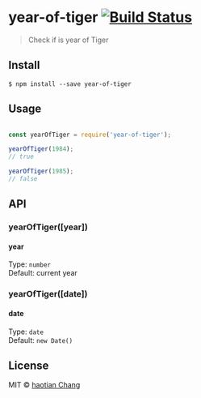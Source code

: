 # year-of-tiger [![Build Status](https://travis-ci.org/cht8687/year-of-tiger.svg?branch=master)](https://travis-ci.org/cht8687/year-of-tiger)

> Check if is year of Tiger

## Install

```
$ npm install --save year-of-tiger
```

## Usage

```js

const yearOfTiger = require('year-of-tiger');

yearOfTiger(1984);
// true

yearOfTiger(1985);
// false


```
## API

### yearOfTiger([year])

#### year

Type: `number`  
Default: current year

### yearOfTiger([date])

#### date

Type: `date`  
Default: `new Date()`

## License

MIT © [haotian Chang](https://github.com/cht8687)

